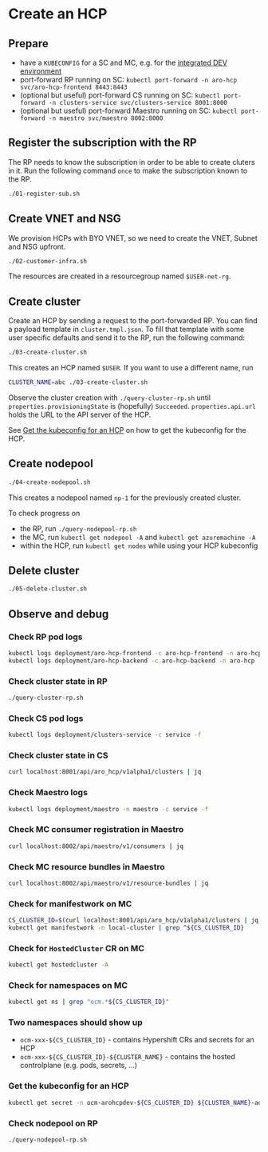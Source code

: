 # Create an HCP

## Prepare

* have a `KUBECONFIG` for a SC and MC, e.g. for the [integrated DEV environment](../dev-infrastructure/docs/development-setup.md#access-integrated-dev-environment)
* port-forward RP running on SC: `kubectl port-forward -n aro-hcp svc/aro-hcp-frontend 8443:8443`
* (optional but useful) port-forward CS running on SC: `kubectl port-forward -n clusters-service svc/clusters-service 8001:8000`
* (optional but useful) port-forward Maestro running on SC: `kubectl port-forward -n maestro svc/maestro 8002:8000`

## Register the subscription with the RP

The RP needs to know the subscription in order to be able to create cluters in it.
Run the following command `once` to make the subscription known to the RP.

```bash
./01-register-sub.sh
```

## Create VNET and NSG

We provision HCPs with BYO VNET, so we need to create the VNET, Subnet and NSG upfront.

```bash
./02-customer-infra.sh
```

The resources are created in a resourcegroup named `$USER-net-rg`.

## Create cluster

Create an HCP by sending a request to the port-forwarded RP. You can find a payload template in `cluster.tmpl.json`.
To fill that template with some user specific defaults and send it to the RP, run the following command:

```bash
./03-create-cluster.sh
```

This creates an HCP named `$USER`. If you want to use a different name, run

```bash
CLUSTER_NAME=abc ./03-create-cluster.sh
```

Observe the cluster creation with `./query-cluster-rp.sh` until `properties.provisioningState` is (hopefully) `Succeeded`.
`properties.api.url` holds the URL to the API server of the HCP.

See [Get the kubeconfig for an HCP](#get-the-kubeconfig-for-an-hcp) on how to get the kubeconfig for the HCP.

## Create nodepool

```bash
./04-create-nodepool.sh
```

This creates a nodepool named `np-1` for the previously created cluster.

To check progress on

* the RP, run `./query-nodepool-rp.sh`
* the MC, run `kubectl get nodepool -A` and `kubectl get azuremachine -A`
* within the HCP, run `kubectl get nodes` while using your HCP kubeconfig

## Delete cluster

```bash
./05-delete-cluster.sh
```

## Observe and debug

### Check RP pod logs

```bash
kubectl logs deployment/aro-hcp-frontend -c aro-hcp-frontend -n aro-hcp -f
kubectl logs deployment/aro-hcp-backend -c aro-hcp-backend -n aro-hcp -f
```

### Check cluster state in RP

```bash
./query-cluster-rp.sh
```

### Check CS pod logs

```bash
kubectl logs deployment/clusters-service -c service -f
```

### Check cluster state in CS

```bash
curl localhost:8001/api/aro_hcp/v1alpha1/clusters | jq
```

### Check Maestro logs

```bash
kubectl logs deployment/maestro -n maestro -c service -f
```

### Check MC consumer registration in Maestro

```bash
curl localhost:8002/api/maestro/v1/consumers | jq
```

### Check MC resource bundles in Maestro

```bash
curl localhost:8002/api/maestro/v1/resource-bundles | jq
```

### Check for manifestwork on MC

```bash
CS_CLUSTER_ID=$(curl localhost:8001/api/aro_hcp/v1alpha1/clusters | jq .items[0].id -r)
kubectl get manifestwork -n local-cluster | grep ^${CS_CLUSTER_ID}
```

### Check for `HostedCluster` CR on MC

```bash
kubectl get hostedcluster -A
```

### Check for namespaces on MC

```bash
kubectl get ns | grep "ocm.*${CS_CLUSTER_ID}"
```

### Two namespaces should show up

* `ocm-xxx-${CS_CLUSTER_ID}` - contains Hypershift CRs and secrets for an HCP
* `ocm-xxx-${CS_CLUSTER_ID}-${CLUSTER_NAME}` - contains the hosted controlplane (e.g. pods, secrets, ...)

### Get the kubeconfig for an HCP

```bash
kubectl get secret -n ocm-arohcpdev-${CS_CLUSTER_ID} ${CLUSTER_NAME}-admin-kubeconfig -o json | jq .data.kubeconfig -r | base64 -d > my.kubeconfig
```

### Check nodepool on RP

```bash
./query-nodepool-rp.sh
```

